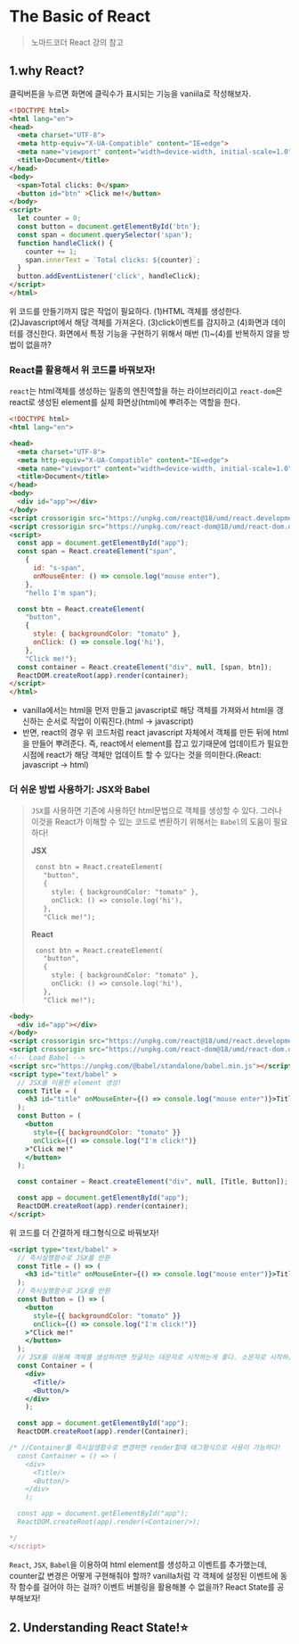 # The Basic of React
> 노마드코더 React 강의 참고

## 1.why React?

클릭버튼을 누르면 화면에 클릭수가 표시되는 기능을 vaniila로 작성해보자.
```html
<!DOCTYPE html>
<html lang="en">
<head>
  <meta charset="UTF-8">
  <meta http-equiv="X-UA-Compatible" content="IE=edge">
  <meta name="viewport" content="width=device-width, initial-scale=1.0">
  <title>Document</title>
</head>
<body>
  <span>Total clicks: 0</span>
  <button id="btn" >Click me!</button>
</body>
<script>
  let counter = 0;
  const button = document.getElementById('btn');
  const span = document.querySelector('span');
  function handleClick() {
    counter += 1;
    span.innerText = `Total clicks: ${counter}`;
  }
  button.addEventListener('click', handleClick);
</script>
</html>
```
위 코드를 만들기까지 많은 작업이 필요하다.
(1)HTML 객체를 생성한다. 
(2)Javascript에서 해당 객체를 가져온다.
(3)click이벤트를 감지하고
(4)화면과 데이터를 갱신한다.
화면에서 특정 기능을 구현하기 위해서 매번 (1)~(4)를 반복하지 않을 방법이 없을까?

### React를 활용해서 위 코드를 바꿔보자!
`react`는 html객체를 생성하는 일종의 엔진역할을 하는 라이브러리이고 `react-dom`은 react로 생성된 element를 실제 화면상(html)에 뿌려주는 역할을 한다.

```html
<!DOCTYPE html>
<html lang="en">

<head>
  <meta charset="UTF-8">
  <meta http-equiv="X-UA-Compatible" content="IE=edge">
  <meta name="viewport" content="width=device-width, initial-scale=1.0">
  <title>Document</title>
</head>
<body>
  <div id="app"></div>
</body>
<script crossorigin src="https://unpkg.com/react@18/umd/react.development.js"></script>
<script crossorigin src="https://unpkg.com/react-dom@18/umd/react-dom.development.js"></script>
<script>
  const app = document.getElementById("app");
  const span = React.createElement("span",
    {
      id: "s-span",
      onMouseEnter: () => console.log("mouse enter"),
    },
    "hello I'm span");

  const btn = React.createElement(
    "button",
    {
      style: { backgroundColor: "tomato" },
      onClick: () => console.log('hi'),
    },
    "Click me!");
  const container = React.createElement("div", null, [span, btn]);
  ReactDOM.createRoot(app).render(container);
</script>
</html>
```
- vanilla에서는 html을 먼저 만들고 javascript로 해당 객체를 가져와서 html을 갱신하는 순서로 작업이 이뤄진다.(html -> javascript)
- 반면, react의 경우 위 코드처럼 react javascript 자체에서 객체를 만든 뒤에 html을 만들어 뿌려준다. 즉, react에서 element를 잡고 있기때문에 업데이트가 필요한 시점에 react가 해당 객체만 업데이트 할 수 있다는 것을 의미한다.(React: javascript -> html)


### 더 쉬운 방법 사용하기: JSX와 Babel
> `JSX`를 사용하면 기존에 사용하던 html문법으로 객체를 생성할 수 있다. 그러나 이것을 React가 이해할 수 있는 코드로 변환하기 위해서는 `Babel`의 도움이 필요하다!
> 
> **JSX**
> ```html
>  const btn = React.createElement(
>    "button",
>    {
>      style: { backgroundColor: "tomato" },
>      onClick: () => console.log('hi'),
>    },
>    "Click me!");
>```
> **React**
> ```html
>  const btn = React.createElement(
>    "button",
>    {
>      style: { backgroundColor: "tomato" },
>      onClick: () => console.log('hi'),
>    },
>    "Click me!");
>```

```html
<body>
  <div id="app"></div>
</body>
<script crossorigin src="https://unpkg.com/react@18/umd/react.development.js"></script>
<script crossorigin src="https://unpkg.com/react-dom@18/umd/react-dom.development.js"></script>
<!-- Load Babel -->
<script src="https://unpkg.com/@babel/standalone/babel.min.js"></script>
<script type="text/babel" >
  // JSX를 이용한 element 생성!
  const Title = (
    <h3 id="title" onMouseEnter={() => console.log("mouse enter")}>Title</h3>
  );
  const Button = (
    <button
      style={{ backgroundColor: "tomato" }}
      onClick={() => console.log("I'm click!")}
    >"Click me!"
    </button>
  );

  const container = React.createElement("div", null, [Title, Button]);

  const app = document.getElementById("app");
  ReactDOM.createRoot(app).render(container);
</script>
```

위 코드를 더 간결하게 태그형식으로 바꿔보자! 

```html
<script type="text/babel" >
  // 즉시실행함수로 JSX를 반환
  const Title = () => (
    <h3 id="title" onMouseEnter={() => console.log("mouse enter")}>Title</h3>
  );
  // 즉시실행함수로 JSX를 반환
  const Button = () => (
    <button
      style={{ backgroundColor: "tomato" }}
      onClick={() => console.log("I'm click!")}
    >"Click me!"
    </button>
  );
  // JSX를 이용해 객체를 생성하려면 첫글자는 대문자로 시작하는게 좋다. 소문자로 시작하는 경우, <button/>이 일반 html태그인지 JSX객체인지 파악이 어렵다.
  const Container = (
    <div>
      <Title/>
      <Button/>
    </div>
    );

  const app = document.getElementById("app");
  ReactDOM.createRoot(app).render(Container);

/* //Container를 즉시실생함수로 변경하면 render할때 태그형식으로 사용이 가능하다!
  const Container = () => (
    <div>
      <Title/>
      <Button/>
    </div>
    );

  const app = document.getElementById("app");
  ReactDOM.createRoot(app).render(<Container/>);

*/
</script>
```
`React`, `JSX`, `Babel`을 이용하여 html element를 생성하고 이벤트를 추가했는데, counter값 변경은 어떻게 구현해줘야 할까? vanilla처럼 각 객체에 설정된 이벤트에 동작 함수를 걸어야 하는 걸까? 이벤트 버블링을 활용해볼 수 없을까? React State를 공부해보자!

## 2. Understanding React State!⭐️

